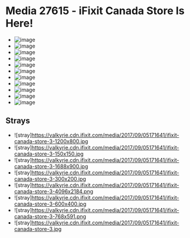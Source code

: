 # Media 27615 - iFixit Canada Store Is Here!

- ![image](https://valkyrie.cdn.ifixit.com/media/2017/09/05171641/ifixit-canada-store-3.png)
- ![image](https://valkyrie.cdn.ifixit.com/media/2017/09/05171641/ifixit-canada-store-3-150x150.png)
- ![image](https://valkyrie.cdn.ifixit.com/media/2017/09/05171641/ifixit-canada-store-3-1536x819.png)
- ![image](https://valkyrie.cdn.ifixit.com/media/2017/09/05171641/ifixit-canada-store-3-2048x1092.png)
- ![image](https://valkyrie.cdn.ifixit.com/media/2017/09/05171641/ifixit-canada-store-3-1688x900.png)
- ![image](https://valkyrie.cdn.ifixit.com/media/2017/09/05171641/ifixit-canada-store-3-300x200.png)
- ![image](https://valkyrie.cdn.ifixit.com/media/2017/09/05171641/ifixit-canada-store-3-600x400.png)
- ![image](https://valkyrie.cdn.ifixit.com/media/2017/09/05171641/ifixit-canada-store-3-1200x800.png)
- ![image](https://valkyrie.cdn.ifixit.com/media/2017/09/05171641/ifixit-canada-store-3-768x512.png)
- ![image](https://valkyrie.cdn.ifixit.com/media/2017/09/05171641/ifixit-canada-store-3-324x216.png)
- ![image](https://valkyrie.cdn.ifixit.com/media/2017/09/05171641/ifixit-canada-store-3-450x300.png)

## Strays
- ![stray]https://valkyrie.cdn.ifixit.com/media/2017/09/05171641/ifixit-canada-store-3-1200x800.jpg
- ![stray]https://valkyrie.cdn.ifixit.com/media/2017/09/05171641/ifixit-canada-store-3-150x150.jpg
- ![stray]https://valkyrie.cdn.ifixit.com/media/2017/09/05171641/ifixit-canada-store-3-1688x900.jpg
- ![stray]https://valkyrie.cdn.ifixit.com/media/2017/09/05171641/ifixit-canada-store-3-300x200.jpg
- ![stray]https://valkyrie.cdn.ifixit.com/media/2017/09/05171641/ifixit-canada-store-3-4096x2184.png
- ![stray]https://valkyrie.cdn.ifixit.com/media/2017/09/05171641/ifixit-canada-store-3-600x400.jpg
- ![stray]https://valkyrie.cdn.ifixit.com/media/2017/09/05171641/ifixit-canada-store-3-768x591.png
- ![stray]https://valkyrie.cdn.ifixit.com/media/2017/09/05171641/ifixit-canada-store-3.jpg